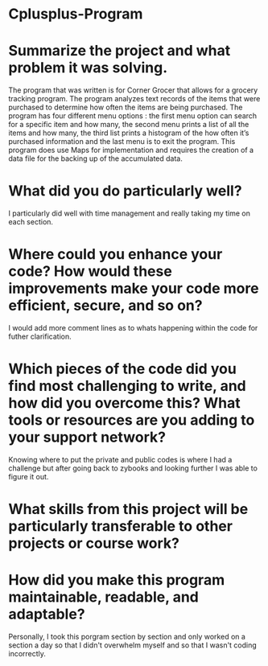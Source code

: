 # Cplusplus-Program

# Summarize the project and what problem it was solving.

The program that was written is for Corner Grocer that allows for a grocery tracking program. The program analyzes text records of the items that were purchased to determine how often the items are being purchased. The program has four different menu options : the first menu option can search for a specific item and how many, the second menu prints a list of all the items and how many, the third list prints a histogram of the how often it’s purchased information and the last menu is to exit the program. This program does use Maps for implementation and requires the creation of a data file for the backing up of the accumulated data. 

# What did you do particularly well?
I particularly did well with time management and really taking my time on each section. 

# Where could you enhance your code? How would these improvements make your code more efficient, secure, and so on?
I would add more comment lines as to whats happening within the code for futher clarification. 

# Which pieces of the code did you find most challenging to write, and how did you overcome this? What tools or resources are you adding to your support network?
Knowing where to put the private and public codes is where I had a challenge but after going back to zybooks and looking further I was able to figure it out.

# What skills from this project will be particularly transferable to other projects or course work?


# How did you make this program maintainable, readable, and adaptable?
Personally, I took this porgram section by section and only worked on a section a day so that I didn't overwhelm myself and so that I wasn't coding incorrectly. 
